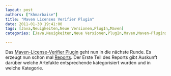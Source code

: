 ```yaml
---
layout: post
authors: ["khmarbaise"]
title: "Maven Licenses Verifier Plugin"
date: 2011-01-30 19:41:00
tags: [Java,Neuigkeiten,Neue Versionen,PlugIn,Maven]
categories: [Java,Neuigkeiten,Neue Versionen,PlugIn,Maven,Maven-Plugins]

---
```

Das <a href="https://github.com/khmarbaise/Maven-Licenses-Verifier-Plugin"  title="Maven License Verifier Plugin Homepage">Maven-License-Verifier Plugin</a> geht nun in die nächste Runde. Es erzeugt nun schon mal <a href="http://khmarbaise.github.com/mlvp-example/licenseverifierreport.html">Reports</a>. Der Erste Teil des Reports  gibt Auskunft darüber welche Artefakte entsprechende kategorisiert wurden und in welche Kategorie. <br/>

